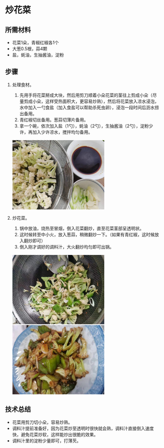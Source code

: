 # 炒花菜

## 所需材料

* 花菜1朵，青椒红椒各1个
* 大葱0.5根，蒜4颗
* 盐，蚝油，生抽酱油，淀粉

## 步骤

1. 处理食材。
    1. 先用手将花菜掰成大块，然后用剪刀顺着小朵花菜的茎往上剪成小朵（尽量剪成小朵，这样受热面积大，更容易炒熟），然后将花菜放入凉水浸泡，水中加入一勺食盐（加入食盐可以帮助杀死虫卵），浸泡一段时间后沥水捞出备用。
    2. 青红椒切丝备用。葱蒜切薄片备用。
    3. 拿一个碗，依次加入盐（1勺），蚝油（2勺），生抽酱油（2勺），淀粉少许，再加入少许凉水，搅拌均匀备用。

    <br />
    <img src="../img/cauliflower1.jpeg" width="300" />

2. 炒花菜。
    1. 锅中放油，烧热至冒烟，倒入花菜翻炒，直至花菜茎部呈透明状。
    2. 这时候转至中小火，放入葱蒜，稍微翻炒一下。（如果有青红椒，这时候放入翻炒即可）
    3. 倒入刚才调好的调料汁，大火翻炒均匀即可出锅。


    <br />
    <img src="../img/cauliflower2.jpeg" width="300" />
    <img src="../img/cauliflower3.jpeg" width="300" />

## 技术总结

* 花菜用剪刀切小朵，容易炒熟。
* 调料汁提前准备好，因为花菜炒至透明时很快就会熟，调料汁直接倒入速度快，避免花菜炒软，这样能炒出很脆的效果。
* 调料汁里的淀粉少量即可，打薄芡。
